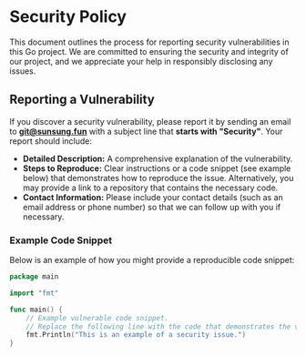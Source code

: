 # Security Policy

This document outlines the process for reporting security vulnerabilities in this Go project. We are committed to ensuring the security and integrity of our project, and we appreciate your help in responsibly disclosing any issues.

## Reporting a Vulnerability

If you discover a security vulnerability, please report it by sending an email to **git@sunsung.fun** with a subject line that **starts with "Security"**. Your report should include:

- **Detailed Description:** A comprehensive explanation of the vulnerability.
- **Steps to Reproduce:** Clear instructions or a code snippet (see example below) that demonstrates how to reproduce the issue. Alternatively, you may provide a link to a repository that contains the necessary code.
- **Contact Information:** Please include your contact details (such as an email address or phone number) so that we can follow up with you if necessary.

### Example Code Snippet
Below is an example of how you might provide a reproducible code snippet:

```go
package main

import "fmt"

func main() {
    // Example vulnerable code snippet.
    // Replace the following line with the code that demonstrates the vulnerability.
    fmt.Println("This is an example of a security issue.")
}

